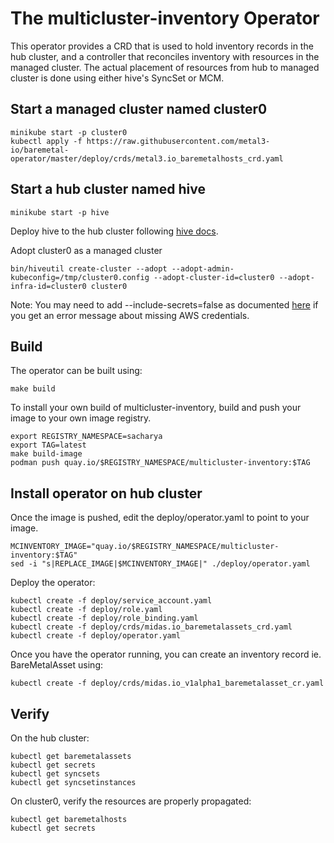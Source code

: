 # The multicluster-inventory Operator

This operator provides a CRD that is used to hold inventory records in the hub cluster, and a controller that reconciles inventory with resources in the managed cluster. The actual placement of resources from hub to managed cluster is done using either hive's SyncSet or MCM.

## Start a managed cluster named cluster0
```
minikube start -p cluster0
kubectl apply -f https://raw.githubusercontent.com/metal3-io/baremetal-operator/master/deploy/crds/metal3.io_baremetalhosts_crd.yaml
```

## Start a hub cluster named hive
```
minikube start -p hive
```

Deploy hive to the hub cluster following [hive docs](https://github.com/openshift/hive/blob/v1/docs/developing.md).

Adopt cluster0 as a managed cluster
```
bin/hiveutil create-cluster --adopt --adopt-admin-kubeconfig=/tmp/cluster0.config --adopt-cluster-id=cluster0 --adopt-infra-id=cluster0 cluster0
```
Note: You may need to add --include-secrets=false as documented [here](https://github.com/openshift/hive/issues/774) if you get an error message about missing AWS credentials.

## Build

The operator can be built using:

```
make build
```

To install your own build of multicluster-inventory, build and push your image to your own image registry.
```
export REGISTRY_NAMESPACE=sacharya
export TAG=latest
make build-image
podman push quay.io/$REGISTRY_NAMESPACE/multicluster-inventory:$TAG
```

## Install operator on hub cluster
Once the image is pushed, edit the deploy/operator.yaml to point to your image.
```
MCINVENTORY_IMAGE="quay.io/$REGISTRY_NAMESPACE/multicluster-inventory:$TAG"
sed -i "s|REPLACE_IMAGE|$MCINVENTORY_IMAGE|" ./deploy/operator.yaml
```

Deploy the operator:
```
kubectl create -f deploy/service_account.yaml
kubectl create -f deploy/role.yaml
kubectl create -f deploy/role_binding.yaml
kubectl create -f deploy/crds/midas.io_baremetalassets_crd.yaml
kubectl create -f deploy/operator.yaml
```

Once you have the operator running, you can create an inventory record ie. BareMetalAsset using:
```
kubectl create -f deploy/crds/midas.io_v1alpha1_baremetalasset_cr.yaml
```

## Verify
On the hub cluster:
```
kubectl get baremetalassets
kubectl get secrets
kubectl get syncsets
kubectl get syncsetinstances
```

On cluster0, verify the resources are properly propagated:
```
kubectl get baremetalhosts
kubectl get secrets
```
